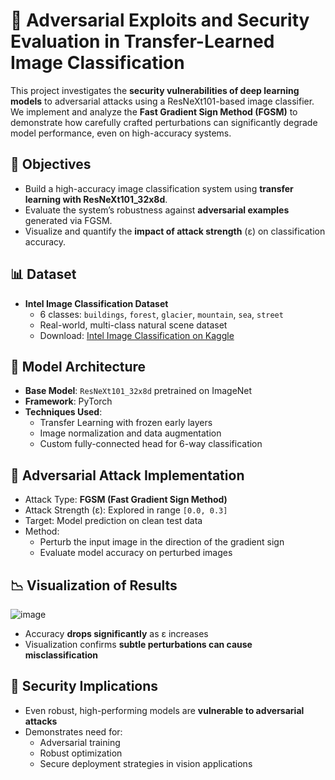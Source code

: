 

# 🔐 Adversarial Exploits and Security Evaluation in Transfer-Learned Image Classification

This project investigates the **security vulnerabilities of deep learning models** to adversarial attacks using a ResNeXt101-based image classifier. We implement and analyze the **Fast Gradient Sign Method (FGSM)** to demonstrate how carefully crafted perturbations can significantly degrade model performance, even on high-accuracy systems.

## 📌 Objectives

- Build a high-accuracy image classification system using **transfer learning with ResNeXt101_32x8d**.
- Evaluate the system’s robustness against **adversarial examples** generated via FGSM.
- Visualize and quantify the **impact of attack strength** (ε) on classification accuracy.

## 📊 Dataset

- **Intel Image Classification Dataset**  
  - 6 classes: `buildings`, `forest`, `glacier`, `mountain`, `sea`, `street`  
  - Real-world, multi-class natural scene dataset  
  - Download: [Intel Image Classification on Kaggle](https://www.kaggle.com/puneet6060/intel-image-classification)

## 🧠 Model Architecture

- **Base Model**: `ResNeXt101_32x8d` pretrained on ImageNet
- **Framework**: PyTorch  
- **Techniques Used**:
  - Transfer Learning with frozen early layers
  - Image normalization and data augmentation
  - Custom fully-connected head for 6-way classification

## 🧪 Adversarial Attack Implementation

- Attack Type: **FGSM (Fast Gradient Sign Method)**
- Attack Strength (ε): Explored in range `[0.0, 0.3]`
- Target: Model prediction on clean test data
- Method:
  - Perturb the input image in the direction of the gradient sign
  - Evaluate model accuracy on perturbed images

## 📉 Visualization of Results

![image](https://github.com/user-attachments/assets/03eac39d-7bfe-4b7d-ac8b-510d42210122)


- Accuracy **drops significantly** as ε increases
- Visualization confirms **subtle perturbations can cause misclassification**


## 🔐 Security Implications

- Even robust, high-performing models are **vulnerable to adversarial attacks**
- Demonstrates need for:
  - Adversarial training
  - Robust optimization
  - Secure deployment strategies in vision applications

